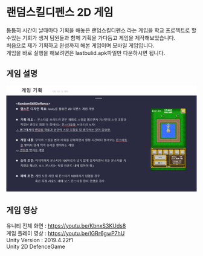 # 랜덤스킬디펜스 2D 게임
틈틈히 시간이 날때마다 기획을 해놓은 랜덤스킬디펜스 라는 게임을 학교 프로젝트로 할수있는 기회가 생겨 팀원들과 함께 기획을 가다듬고 게임을 제작해보았습니다.</br>
처음으로 제가 기획하고 완성까지 해본 게임이며 모바일 게임입니다.</br>
게임을 바로 실행을 해보려면은 lastbulid.apk파일만 다운하시면 됩니다.

## 게임 설명
![screenshot](/%EA%B2%8C%EC%9E%84%20%EC%84%A4%EB%AA%85%20%EC%82%AC%EC%A7%84.png)
</hr>

## 게임 영상
유니티 전체 화면 : https://youtu.be/KbnxS3KUds8</br>
게임 플레이 영상 : https://youtu.be/IGRr6gwP7hU</br>
Unity Version : 2019.4.22f1</br>
Unity 2D DefenceGame</br>